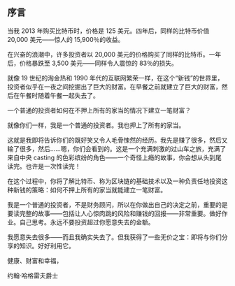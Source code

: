 ## 序言

当我 2013 年购买比特币时，价格是 125 美元。四年后，同样的比特币价值 20,000 美元——惊人的 15,900％的收益。

在兴奋的浪潮中，许多投资者以 20,000 美元的价格购买了同样的比特币。一年后，价格暴跌至 3,500 美元——同样令人震惊的 83％的损失。

就像 19 世纪的淘金热和 1990 年代的互联网繁荣一样，在这个“新钱”的世界里，投资者似乎在一夜之间挖掘出了巨大的财富。在早餐之前就建立了巨大的财富，然后在午餐时随着午餐一起失去了。

一个普通的投资者如何在不押上所有的家当的情况下建立一笔财富？

就像你们一样，我是一个普通的投资者。我也押上了所有的家当。

这就是我即将告诉你们的既好笑又令人毛骨悚然的经历。我先是赚了很多，然后又输了很多，然后……嗯，你们会看到的。这是一个充满刺激的过山车之旅，充满了来自中央 casting 的色彩缤纷的角色——一个奇怪上瘾的故事，你会想从头到尾读完。也许是一次性读完！

在这个过程中，你将了解比特币、称为区块链的基础技术以及一种负责任地投资这种新钱的策略：如何不押上所有的家当就能建立一笔财富。

我是一个普通的投资者，不是财务顾问，所以在你做出自己的决定之前，重要的是要读完整的故事——包括让人心惊肉跳的风险和赚钱的回报——非常重要。做好作业。自己思考。永远不要投资超过你愿意失去的金额。

我愿意失去很多——而且我确实失去了。但我获得了一些无价之宝：即将与你们分享的知识。好好利用它。

健康、财富和幸福，

约翰·哈格雷夫爵士
